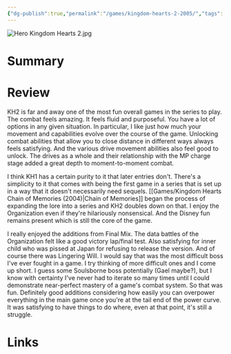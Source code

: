 ```yaml
---
{"dg-publish":true,"permalink":"/games/kingdom-hearts-2-2005/","tags":["streamed"],"created":"2024-03-12","updated":"2024-09-19"}
---
```



![Hero Kingdom Hearts 2.jpg](/img/user/Attachments/Hero%20Kingdom%20Hearts%202.jpg)

# Summary

# Review

KH2 is far and away one of the most fun overall games in the series to play. The combat feels amazing. It feels fluid and purposeful. You have a lot of options in any given situation. In particular, I like just how much your movement and capabilities evolve over the course of the game. Unlocking combat abilities that allow you to close distance in different ways always feels satisfying. And the various drive movement abilities also feel good to unlock. The drives as a whole and their relationship with the MP charge stage added a great depth to moment-to-moment combat.

I think KH1 has a certain purity to it that later entries don't. There's a simplicity to it that comes with being the first game in a series that is set up in a way that it doesn't necessarily need sequels. [[Games/Kingdom Hearts Chain of Memories (2004)\|Chain of Memories]] began the process of expanding the lore into a series and KH2 doubles down on that. I enjoy the Organization even if they're hilariously nonsensical. And the Disney fun remains present which is still the core of the game.

I really enjoyed the additions from Final Mix. The data battles of the Organization felt like a good victory lap/final test. Also satisfying for inner child who was pissed at Japan for refusing to release the version. And of course there was Lingering Will. I would say that was the most difficult boss I've ever fought in a game. I try thinking of more difficult ones and I come up short. I guess some Soulsborne boss potentially (Gael maybe?), but I know with certainty I've never had to iterate so many times until I could demonstrate near-perfect mastery of a game's combat system. So that was fun. Definitely good additions considering how easily you can overpower everything in the main game once you're at the tail end of the power curve. It was satisfying to have things to do where, even at that point, it's still a struggle.

# Links

